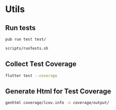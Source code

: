 # Utils

## Run tests

```sh
pub run test test/
```

```sh
scripts/runTests.sh
```

## Collect Test Coverage

```sh
flutter test --coverage
```

## Generate Html for Test Coverage

```sh
genhtml coverage/lcov.info -o coverage/output/
```
